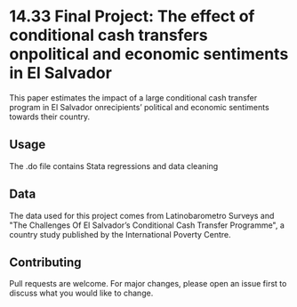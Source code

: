 # 14.33 Final Project: The effect of conditional cash transfers onpolitical and economic sentiments in El Salvador

This paper estimates the impact of a large conditional cash transfer program in El Salvador onrecipients’ political and economic sentiments towards their country.

## Usage

The .do file contains Stata regressions and data cleaning

## Data 

The data used for this project comes from Latinobarometro Surveys and "The Challenges Of El Salvador’s Conditional Cash Transfer Programme", a country study published by the International Poverty Centre. 


## Contributing
Pull requests are welcome. For major changes, please open an issue first to discuss what you would like to change.
